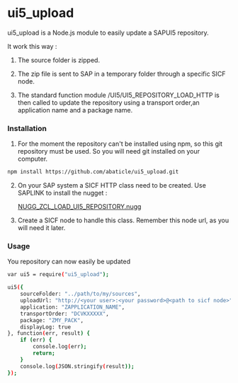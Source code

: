 # ui5_upload

ui5_upload is a Node.js module to easily update a SAPUI5 repository.

It work this way :

1. The source folder is zipped.

2. The zip file is sent to SAP in a temporary folder through a specific SICF node.

3. The standard function module /UI5/UI5_REPOSITORY_LOAD_HTTP is then called to update the repository using a transport order,an application name and a package name.

### Installation

1. For the moment the repository can't be installed using npm, so this git repository must be used. So you will need git installed on your computer.

```sh
npm install https://github.com/abaticle/ui5_upload.git
```

2. On your SAP system a SICF HTTP class need to be created. Use SAPLINK to install the nugget :


    [NUGG_ZCL_LOAD_UI5_REPOSITORY.nugg](NUGG_ZCL_LOAD_UI5_REPOSITORY.nugg)

3. Create a SICF node to handle this class. Remember this node url, as you will need it later.

### Usage

You repository can now easily be updated 

```sh
var ui5 = require("ui5_upload");

ui5({
    sourceFolder: "../path/to/my/sources",
    uploadUrl: "http://<your user>:<your password>@<path to sicf node>",
    application: "ZAPPLICATION_NAME",
    transportOrder: "DCVKXXXXX",
    package: "ZMY_PACK",
    displayLog: true
}, function(err, result) {
    if (err) {
        console.log(err);
        return;
    }
    console.log(JSON.stringify(result));
});
```
